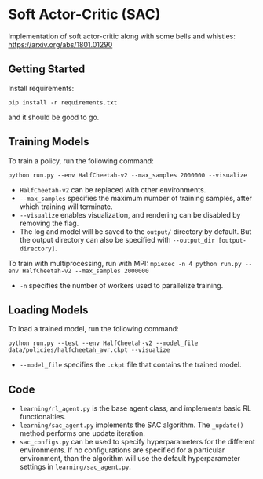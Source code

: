 # Soft Actor-Critic (SAC)

Implementation of soft actor-critic along with some bells and whistles:
https://arxiv.org/abs/1801.01290

## Getting Started

Install requirements:

`pip install -r requirements.txt`

and it should be good to go.

## Training Models

To train a policy, run the following command:

``python run.py --env HalfCheetah-v2 --max_samples 2000000 --visualize``

- `HalfCheetah-v2` can be replaced with other environments.
- `--max_samples` specifies the maximum number of training samples, after which training will terminate.
- `--visualize` enables visualization, and rendering can be disabled by removing the flag.
- The log and model will be saved to the `output/` directory by default. But the output directory can also be specified with `--output_dir [output-directory]`.

To train with multiprocessing, run with MPI:
``mpiexec -n 4 python run.py --env HalfCheetah-v2 --max_samples 2000000``

- `-n` specifies the number of workers used to parallelize training.

## Loading Models

To load a trained model, run the following command:

``python run.py --test --env HalfCheetah-v2 --model_file data/policies/halfcheetah_awr.ckpt --visualize``

- `--model_file` specifies the `.ckpt` file that contains the trained model.

## Code

- `learning/rl_agent.py` is the base agent class, and implements basic RL functionalties.
- `learning/sac_agent.py` implements the SAC algorithm. The `_update()` method performs one update iteration.
- `sac_configs.py` can be used to specify hyperparameters for the different environments. If no configurations are specified for a particular environment, than the algorithm will use the default hyperparameter settings in `learning/sac_agent.py`.
